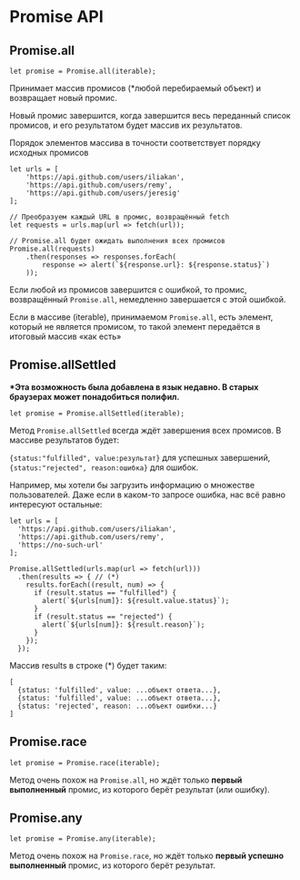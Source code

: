 # Promise API

## Promise.all

```let promise = Promise.all(iterable);```

Принимает массив промисов (*любой перебираемый объект) и возвращает новый промис.

Новый промис завершится, когда завершится весь переданный список промисов, и его результатом будет массив их результатов.

Порядок элементов массива в точности соответствует порядку исходных промисов
```
let urls = [
    'https://api.github.com/users/iliakan',
    'https://api.github.com/users/remy',
    'https://api.github.com/users/jeresig'
];

// Преобразуем каждый URL в промис, возвращённый fetch
let requests = urls.map(url => fetch(url));

// Promise.all будет ожидать выполнения всех промисов
Promise.all(requests)
    .then(responses => responses.forEach(
        response => alert(`${response.url}: ${response.status}`)
    ));
```
Если любой из промисов завершится с ошибкой, то промис, возвращённый ```Promise.all```, немедленно завершается с этой ошибкой.

Если в массиве (iterable), принимаемом ```Promise.all```, есть элемент, который не является промисом, то такой элемент передаётся в итоговый массив «как есть»

## Promise.allSettled

**\*Эта возможность была добавлена в язык недавно. В старых браузерах может понадобиться полифил.**

```let promise = Promise.allSettled(iterable);```

Метод ```Promise.allSettled``` всегда ждёт завершения всех промисов. В массиве результатов будет:

```{status:"fulfilled", value:результат}``` для успешных завершений,<br>
```{status:"rejected", reason:ошибка}``` для ошибок.

Например, мы хотели бы загрузить информацию о множестве пользователей. 
Даже если в каком-то запросе ошибка, нас всё равно интересуют остальные:

```
let urls = [
  'https://api.github.com/users/iliakan',
  'https://api.github.com/users/remy',
  'https://no-such-url'
];

Promise.allSettled(urls.map(url => fetch(url)))
  .then(results => { // (*)
    results.forEach((result, num) => {
      if (result.status == "fulfilled") {
        alert(`${urls[num]}: ${result.value.status}`);
      }
      if (result.status == "rejected") {
        alert(`${urls[num]}: ${result.reason}`);
      }
    });
  });
```

Массив results в строке (*) будет таким:

```
[
  {status: 'fulfilled', value: ...объект ответа...},
  {status: 'fulfilled', value: ...объект ответа...},
  {status: 'rejected', reason: ...объект ошибки...}
]
```

## Promise.race

```let promise = Promise.race(iterable);```

Метод очень похож на ```Promise.all```, но ждёт только **первый выполненный** промис, 
из которого берёт результат (или ошибку).

## Promise.any

```let promise = Promise.any(iterable);```

Метод очень похож на ```Promise.race```, но ждёт только **первый успешно выполненный** промис, из которого берёт результат.

